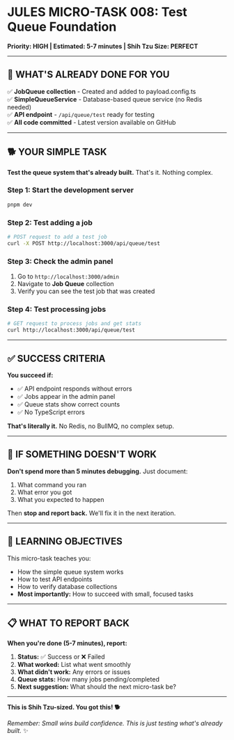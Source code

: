 # JULES MICRO-TASK 008: Test Queue Foundation
**Priority: HIGH | Estimated: 5-7 minutes | Shih Tzu Size: PERFECT**

---

## 🎯 **WHAT'S ALREADY DONE FOR YOU**

✅ **JobQueue collection** - Created and added to payload.config.ts  
✅ **SimpleQueueService** - Database-based queue service (no Redis needed)  
✅ **API endpoint** - `/api/queue/test` ready for testing  
✅ **All code committed** - Latest version available on GitHub  

---

## 🐕 **YOUR SIMPLE TASK**

**Test the queue system that's already built.** That's it. Nothing complex.

### **Step 1: Start the development server**
```bash
pnpm dev
```

### **Step 2: Test adding a job**
```bash
# POST request to add a test job
curl -X POST http://localhost:3000/api/queue/test
```

### **Step 3: Check the admin panel**
1. Go to `http://localhost:3000/admin`
2. Navigate to **Job Queue** collection
3. Verify you can see the test job that was created

### **Step 4: Test processing jobs**
```bash
# GET request to process jobs and get stats
curl http://localhost:3000/api/queue/test
```

---

## ✅ **SUCCESS CRITERIA**

**You succeed if:**
- ✅ API endpoint responds without errors
- ✅ Jobs appear in the admin panel
- ✅ Queue stats show correct counts
- ✅ No TypeScript errors

**That's literally it.** No Redis, no BullMQ, no complex setup.

---

## 🚨 **IF SOMETHING DOESN'T WORK**

**Don't spend more than 5 minutes debugging.** Just document:
1. What command you ran
2. What error you got
3. What you expected to happen

Then **stop and report back.** We'll fix it in the next iteration.

---

## 🎯 **LEARNING OBJECTIVES**

This micro-task teaches you:
- How the simple queue system works
- How to test API endpoints
- How to verify database collections
- **Most importantly:** How to succeed with small, focused tasks

---

## 📋 **WHAT TO REPORT BACK**

**When you're done (5-7 minutes), report:**
1. **Status:** ✅ Success or ❌ Failed
2. **What worked:** List what went smoothly
3. **What didn't work:** Any errors or issues
4. **Queue stats:** How many jobs pending/completed
5. **Next suggestion:** What should the next micro-task be?

---

**This is Shih Tzu-sized. You got this! 🐕**

*Remember: Small wins build confidence. This is just testing what's already built.* ✨ 